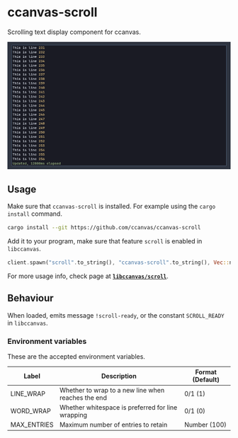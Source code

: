 # ccanvas-scroll

Scrolling text display component for ccanvas.

![](./showcase.png)

## Usage

Make sure that `ccanvas-scroll` is installed. For example using the `cargo install` command.

```sh
cargo install --git https://github.com/ccanvas/ccanvas-scroll
```

Add it to your program, make sure that feature `scroll` is enabled in `libccanvas`.

```rs
client.spawn("scroll".to_string(), "ccanvas-scroll".to_string(), Vec::new()).await;
```

For more usage info, check page at [**`libccanvas/scroll`**](https://github.com/ccanvas/libccanvas/tree/master/src/features/scroll).

## Behaviour

When loaded, emits message `!scroll-ready`, or the constant `SCROLL_READY` in `libccanvas`.

### Environment variables

These are the accepted environment variables.

| Label       | Description                                        | Format (Default) |
| ----------- | -------------------------------------------------- | ---------------- |
| LINE_WRAP   | Whether to wrap to a new line when reaches the end | 0/1 (1)          |
| WORD_WRAP   | Whether whitespace is preferred for line wrapping  | 0/1 (0)          |
| MAX_ENTRIES | Maximum number of entries to retain                | Number (100)     |
